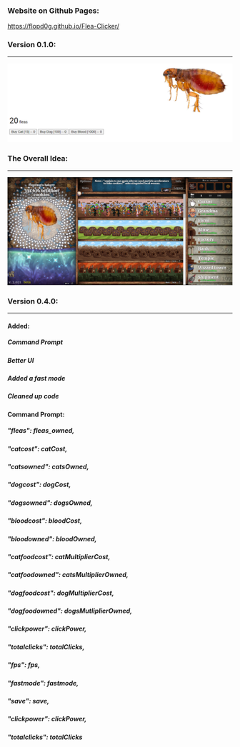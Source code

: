 ### Website on Github Pages:

https://flopd0g.github.io/Flea-Clicker/

### Version 0.1.0:

***

![image info](./images/v0.1.0.PNG)

### The Overall Idea:

***

![image info](./images/theAllPowerful.PNG)

### Version 0.4.0:

***

#### Added:
##### Command Prompt
##### Better UI
##### Added a fast mode
##### Cleaned up code
#### Command Prompt:
##### "fleas": fleas_owned,
##### "catcost": catCost,
##### "catsowned": catsOwned,
##### "dogcost": dogCost,
##### "dogsowned": dogsOwned,
##### "bloodcost": bloodCost,
##### "bloodowned": bloodOwned,
##### "catfoodcost": catMultiplierCost,
##### "catfoodowned": catsMultiplierOwned,
##### "dogfoodcost": dogMultiplierCost,
##### "dogfoodowned": dogsMutliplierOwned,
##### "clickpower": clickPower,
##### "totalclicks": totalClicks,
##### "fps": fps,
##### "fastmode": fastmode,
##### "save": save,
##### "clickpower": clickPower,
##### "totalclicks": totalClicks
